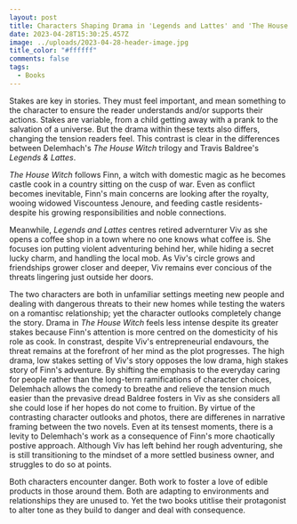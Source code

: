 ```yaml
---
layout: post
title: Characters Shaping Drama in 'Legends and Lattes' and 'The House Witch'
date: 2023-04-28T15:30:25.457Z
image: ../uploads/2023-04-28-header-image.jpg
title_color: "#ffffff"
comments: false
tags:
  - Books
---
```

S﻿takes are key in stories. They must feel important, and mean something to the character to ensure the reader understands and/or supports their actions. Stakes are variable, from a child getting away with a prank to the salvation of a universe. But the drama within these texts also differs, changing the tension readers feel. This contrast is clear in the differences between Delemhach's *The House Witch* trilogy and Travis Baldree's *Legends & Lattes*. 

*T﻿he House Witch* follows Finn, a witch with domestic magic as he becomes castle cook in a country sitting on the cusp of war. Even as conflict becomes inevitable, Finn's main concerns are looking after the royalty, wooing widowed Viscountess Jenoure, and feeding castle residents- despite his growing responsibilities and noble connections.

M﻿eanwhile, *Legends and Lattes* centres retired advernturer Viv as she opens a coffee shop in a town where no one knows what coffee is. She focuses ion putting violent adventuring behind her, while hiding a secret lucky charm, and handling the local mob. As Viv's circle grows and friendships grower closer and deeper, Viv remains ever concious of the threats lingering just outside her doors.

T﻿he two characters are both in unfamiliar settings meeting new people and dealing with dangerous threats to their new homes while testing the waters on a romantisc relationship; yet the character outlooks completely change the story. Drama in *The House Witch* feels less intense despite its greater stakes because Finn's attention is more centred on the domesticity of his role as cook. In constrast, despite Viv's entrepreneurial endavours, the threat remains at the forefront of her mind as the plot progresses. The high drama, low stakes setting of Viv's story opposes the low drama, high stakes story of Finn's adventure. By shifting the emphasis to the everyday caring for people rather than the long-term ramifications of character choices, Delemhach allows the comedy to breathe and relieve the tension much easier than the prevasive dread Baldree fosters in Viv as she considers all she could lose if her hopes do not come to fruition. B﻿y virtue of the contrasting character outlooks and photos, there are differenes in narrative framing between the two novels. Even at its tensest moments, there is a levity to Delemhach's work as a consequence of Finn's more chaotically postive approach. Although Viv has left behind her rough adventuring, she is still transitioning to the mindset of a more settled business owner, and struggles to do so at points.

B﻿oth characters encounter danger. Both work to foster a love of edible products in those around them. Both are adapting to environments and relationships they are unused to. Yet the two books utitlise their protagonist to alter tone as they build to danger and deal with consequence.